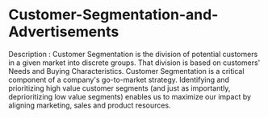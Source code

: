 # Customer-Segmentation-and-Advertisements
Description : Customer Segmentation is the division of potential customers in a given market into discrete groups.  That division is based on customers' Needs and Buying Characteristics. Customer Segmentation is a critical component of a company's go-to-market strategy.  Identifying and prioritizing high value customer segments (and just as importantly, deprioritizing low value segments)  enables us to maximize our impact by aligning marketing, sales and product resources.
